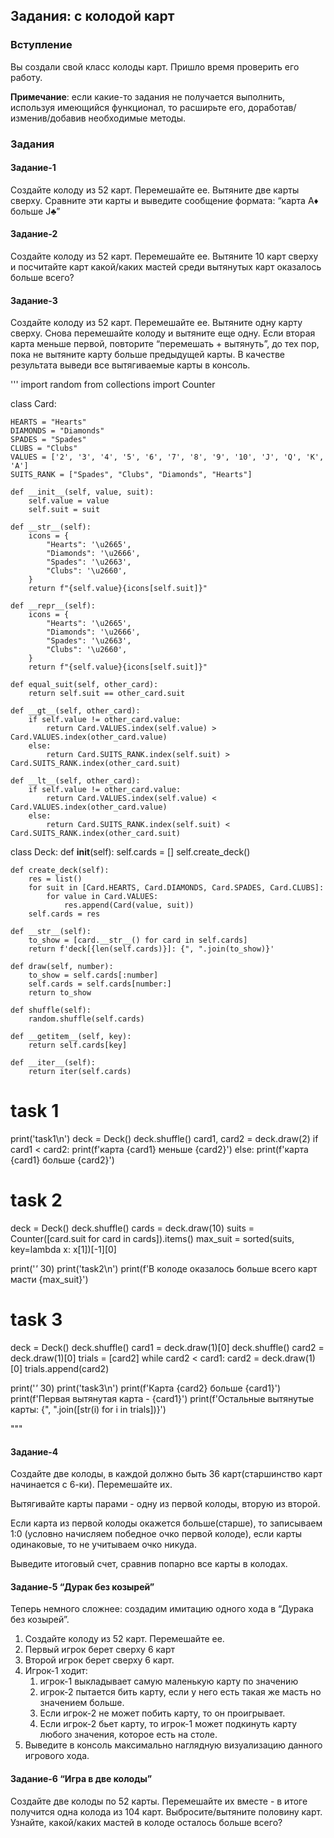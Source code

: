 ## Задания: с колодой карт


### Вступление

Вы создали свой класс колоды карт. Пришло время проверить его работу.

**Примечание**: если какие-то задания не получается выполнить, используя имеющийся функционал, то расширьте его, доработав/изменив/добавив необходимые методы.


### Задания


#### Задание-1

Создайте колоду из 52 карт. Перемешайте ее. Вытяните две карты сверху. Сравните эти карты и выведите сообщение формата: “карта A♦ больше J♣”


#### Задание-2

Создайте колоду из 52 карт. Перемешайте ее. Вытяните 10 карт сверху и посчитайте карт какой/каких мастей среди вытянутых карт оказалось больше всего?


#### Задание-3

Создайте колоду из 52 карт. Перемешайте ее. Вытяните одну карту сверху. Снова перемешайте колоду и вытяните еще одну. Если вторая карта меньше первой, повторите “перемешать + вытянуть”, до тех пор, пока не вытяните карту больше предыдущей карты. В качестве результата выведи все вытягиваемые карты в консоль.

'''
import random
from collections import Counter


class Card:

    HEARTS = "Hearts"
    DIAMONDS = "Diamonds"
    SPADES = "Spades"
    CLUBS = "Clubs"
    VALUES = ['2', '3', '4', '5', '6', '7', '8', '9', '10', 'J', 'Q', 'K', 'A']
    SUITS_RANK = ["Spades", "Clubs", "Diamonds", "Hearts"]

    def __init__(self, value, suit):
        self.value = value
        self.suit = suit

    def __str__(self):
        icons = {
            "Hearts": '\u2665',
            "Diamonds": '\u2666',
            "Spades": '\u2663',
            "Clubs": '\u2660',
        }
        return f"{self.value}{icons[self.suit]}"

    def __repr__(self):
        icons = {
            "Hearts": '\u2665',
            "Diamonds": '\u2666',
            "Spades": '\u2663',
            "Clubs": '\u2660',
        }
        return f"{self.value}{icons[self.suit]}"

    def equal_suit(self, other_card):
        return self.suit == other_card.suit

    def __gt__(self, other_card):
        if self.value != other_card.value:
            return Card.VALUES.index(self.value) > Card.VALUES.index(other_card.value)
        else:
            return Card.SUITS_RANK.index(self.suit) > Card.SUITS_RANK.index(other_card.suit)

    def __lt__(self, other_card):
        if self.value != other_card.value:
            return Card.VALUES.index(self.value) < Card.VALUES.index(other_card.value)
        else:
            return Card.SUITS_RANK.index(self.suit) < Card.SUITS_RANK.index(other_card.suit)


class Deck:
    def __init__(self):
        self.cards = []
        self.create_deck()

    def create_deck(self):
        res = list()
        for suit in [Card.HEARTS, Card.DIAMONDS, Card.SPADES, Card.CLUBS]:
            for value in Card.VALUES:
                res.append(Card(value, suit))
        self.cards = res

    def __str__(self):
        to_show = [card.__str__() for card in self.cards]
        return f'deck[{len(self.cards)}]: {", ".join(to_show)}'

    def draw(self, number):
        to_show = self.cards[:number]
        self.cards = self.cards[number:]
        return to_show

    def shuffle(self):
        random.shuffle(self.cards)

    def __getitem__(self, key):
        return self.cards[key]

    def __iter__(self):
        return iter(self.cards)

# task 1

print('task1\n')
deck = Deck()
deck.shuffle()
card1, card2 = deck.draw(2)
if card1 < card2:
    print(f'карта {card1} меньше {card2}')
else:
    print(f'карта {card1} больше {card2}')


# task 2
deck = Deck()
deck.shuffle()
cards = deck.draw(10)
suits = Counter([card.suit for card in cards]).items()
max_suit = sorted(suits, key=lambda x: x[1])[-1][0]

print('*'* 30)
print('task2\n')
print(f'В колоде оказалось больше всего карт масти {max_suit}')


# task 3
deck = Deck()
deck.shuffle()
card1 = deck.draw(1)[0]
deck.shuffle()
card2 = deck.draw(1)[0]
trials = [card2]
while card2 < card1:
    card2 = deck.draw(1)[0]
    trials.append(card2)

print('*'* 30)
print('task3\n')
print(f'Карта {card2} больше {card1}')
print(f'Первая вытянутая карта - {card1}')
print(f'Остальные вытянутые карты: {", ".join([str(i) for i in trials])}')

"""


#### Задание-4

Создайте две колоды, в каждой должно быть 36 карт(старшинство карт начинается с 6-ки). Перемешайте их.

Вытягивайте карты парами - одну из первой колоды, вторую из второй.

Если карта из первой колоды окажется больше(старше), то записываем 1:0 (условно начисляем победное очко первой колоде), если карты одинаковые, то не учитываем очко никуда.

Выведите итоговый счет, сравнив попарно все карты в колодах.


#### Задание-5 “Дурак без козырей”

Теперь немного сложнее: создадим имитацию одного хода в “Дурака без козырей”.



1. Создайте колоду из 52 карт. Перемешайте ее.
2. Первый игрок берет сверху 6 карт
3. Второй игрок берет сверху 6 карт.
4. Игрок-1 ходит:
    1. игрок-1 выкладывает самую маленькую карту по значению
    2. игрок-2 пытается бить карту, если у него есть такая же масть но значением больше. 
    3. Если игрок-2 не может побить карту, то он проигрывает.
    4. Если игрок-2 бьет карту, то игрок-1 может подкинуть карту любого значения, которое есть на столе.
5. Выведите в консоль максимально наглядную визуализацию данного игрового хода.


#### Задание-6 “Игра в две колоды”

Создайте две колоды по 52 карты. Перемешайте их вместе - в итоге получится одна колода из 104 карт. Выбросите/вытяните половину карт. Узнайте, какой/каких мастей в колоде осталось больше всего?
